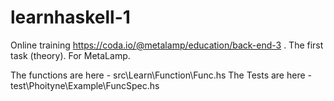 # learnhaskell-1
Online training https://coda.io/@metalamp/education/back-end-3 . The first task (theory).
For MetaLamp.

The functions are here - src\Learn\Function\Func.hs
The Tests are here     - test\Phoityne\Example\FuncSpec.hs
